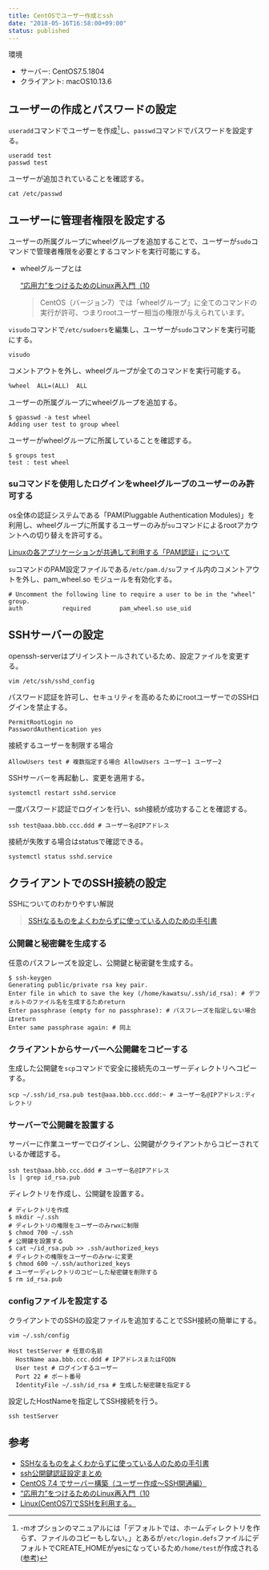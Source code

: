 ```yaml
---
title: CentOSでユーザー作成とssh
date: "2018-05-16T16:58:00+09:00"
status: published
---
```


環境

- サーバー: CentOS7.5.1804
- クライアント: macOS10.13.6

## ユーザーの作成とパスワードの設定

`useradd`コマンドでユーザーを作成[^1]し、`passwd`コマンドでパスワードを設定する。

```shell
useradd test
passwd test
```

ユーザーが追加されていることを確認する。

```shell
cat /etc/passwd
```

## ユーザーに管理者権限を設定する

ユーザーの所属グループにwheelグループを追加することで、ユーザーが`sudo`コマンドで管理者権限を必要とするコマンドを実行可能にする。

- wheelグループとは

  [“応用力”をつけるためのLinux再入門（10](http://www.atmarkit.co.jp/ait/articles/1706/02/news014_2.html)

   >CentOS（バージョン7）では「wheelグループ」に全てのコマンドの実行が許可、つまりrootユーザー相当の権限が与えられています。

`visudo`コマンドで`/etc/sudoers`を編集し、ユーザーが`sudo`コマンドを実行可能にする。

```shell
visudo
```

コメントアウトを外し、wheelグループが全てのコマンドを実行可能する。

```txt
%wheel  ALL=(ALL)  ALL
```
<!--
特定のユーザーに管理者権限を与える場合
```visudo
test All All
``` -->

ユーザーの所属グループにwheelグループを追加する。

```shell
$ gpasswd -a test wheel
Adding user test to group wheel
```

ユーザーがwheelグループに所属していることを確認する。

```shell
$ groups test
test : test wheel
```

<!-- wheelグループに所属しているユーザーを確認する。 -->

<!-- ```shell
getent group wheel
wheel:x:10:test, test2,
``` -->

### suコマンドを使用したログインをwheelグループのユーザーのみ許可する

os全体の認証システムである「PAM(Pluggable Authentication Modules)」を利用し、wheelグループに所属するユーザーのみが`su`コマンドによるrootアカウントへの切り替えを許可する。

[Linuxの各アプリケーションが共通して利用する「PAM認証」について](https://oxynotes.com/?p=4393)

`su`コマンドのPAM設定ファイルである`/etc/pam.d/su`ファイル内のコメントアウトを外し、pam_wheel.so モジュールを有効化する。

```text
# Uncomment the following line to require a user to be in the "wheel" group.
auth           required        pam_wheel.so use_uid
```

## SSHサーバーの設定

openssh-serverはプリインストールされているため、設定ファイルを変更する。

```shell
vim /etc/ssh/sshd_config
```

パスワード認証を許可し、セキュリティを高めるためにrootユーザーでのSSHログインを禁止する。

```text
PermitRootLogin no
PasswordAuthentication yes
```

接続するユーザーを制限する場合

```text
AllowUsers test # 複数指定する場合 AllowUsers ユーザー1 ユーザー2
```

SSHサーバーを再起動し、変更を適用する。

```shell
systemctl restart sshd.service
```

一度パスワード認証でログインを行い、ssh接続が成功することを確認する。

```shell
ssh test@aaa.bbb.ccc.ddd # ユーザー名@IPアドレス
```

接続が失敗する場合はstatusで確認できる。

```shell
systemctl status sshd.service
```

## クライアントでのSSH接続の設定

SSHについてのわかりやすい解説
>[SSHなるものをよくわからずに使っている人のための手引書](https://qiita.com/kenju/items/b09199c4b3e7203a2867)

### 公開鍵と秘密鍵を生成する

任意のパスフレーズを設定し、公開鍵と秘密鍵を生成する。

```shell
$ ssh-keygen
Generating public/private rsa key pair.
Enter file in which to save the key (/home/kawatsu/.ssh/id_rsa): # デフォルトのファイル名を生成するためreturn
Enter passphrase (empty for no passphrase): # パスフレーズを指定しない場合はreturn
Enter same passphrase again: # 同上
```

### クライアントからサーバーへ公開鍵をコピーする

生成した公開鍵を`scp`コマンドで安全に接続先のユーザーディレクトリへコピーする。

```shell
scp ~/.ssh/id_rsa.pub test@aaa.bbb.ccc.ddd:~ # ユーザー名@IPアドレス:ディレクトリ
```

### サーバーで公開鍵を設置する

サーバーに作業ユーザーでログインし、公開鍵がクライアントからコピーされているか確認する。

```shell
ssh test@aaa.bbb.ccc.ddd # ユーザー名@IPアドレス
ls | grep id_rsa.pub
```

ディレクトリを作成し、公開鍵を設置する。

```shell
# ディレクトリを作成
$ mkdir ~/.ssh
# ディレクトリの権限をユーザーのみrwxに制限
$ chmod 700 ~/.ssh
# 公開鍵を設置する
$ cat ~/id_rsa.pub >> .ssh/authorized_keys
# ディレクトの権限をユーザーのみrw-に変更
$ chmod 600 ~/.ssh/authorized_keys
# ユーザーディレクトリのコピーした秘密鍵を削除する
$ rm id_rsa.pub
```

### configファイルを設定する

クライアントでのSSHの設定ファイルを追加することでSSH接続の簡単にする。

```shell
vim ~/.ssh/config
```

```shell
Host testServer # 任意の名前
  HostName aaa.bbb.ccc.ddd # IPアドレスまたはFQDN
  User test # ログインするユーザー
  Port 22 # ポート番号
  IdentityFile ~/.ssh/id_rsa # 生成した秘密鍵を指定する
```

設定したHostNameを指定してSSH接続を行う。

```shell
ssh testServer
```

[^1]: -mオプションのマニュアルには「デフォルトでは、ホームディレクトリを作らず、ファイルのコピーもしない。」とあるが`/etc/login.defs`ファイルにデフォルトでCREATE_HOMEがyesになっているため`/home/test`が作成される([参考](https://qiita.com/moroku0519/items/49cec7944104464e5d53))

## 参考

- [SSHなるものをよくわからずに使っている人のための手引書](https://qiita.com/kenju/items/b09199c4b3e7203a2867)
- [ssh公開鍵認証設定まとめ](https://qiita.com/ir-yk/items/af8550fea92b5c5f7fca)
- [CentOS 7.4 でサーバー構築（ユーザー作成～SSH開通編）](https://qiita.com/sigenyan/items/1e52b99fca0320951159)
- [“応用力”をつけるためのLinux再入門（10](http://www.atmarkit.co.jp/ait/articles/1706/02/news014_2.html)
- [Linux(CentOS7)でSSHを利用する。](https://qiita.com/sango/items/816136188387221f05b3)
